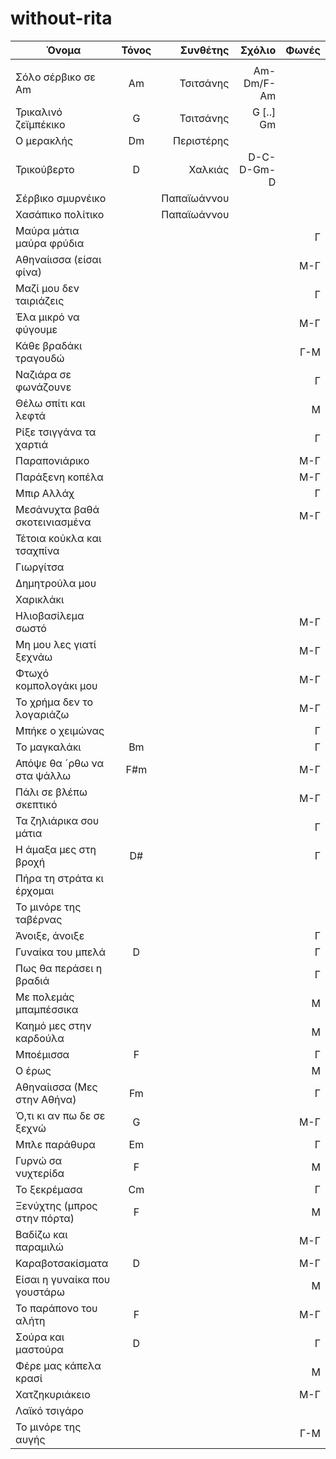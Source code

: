 # without-rita


| Όνομα                 | Τόνος           | Συνθέτης | Σχόλιο | Φωνές |
| -------------         |:-------------:| -----:| -----:|-----:|
|             | |  |||
| Σόλο σέρβικο σε Am        | Am | Τσιτσάνης    | Am-Dm/F-Am    ||
| Τρικαλινό ζεϊμπέκικο      | G  | Τσιτσάνης    | G [..] Gm     ||
| Ο μερακλής                | Dm | Περιστέρης   |      ||
| Τρικούβερτο               | D  | Χαλκιάς      | D-C-D-Gm-D    ||
| Σέρβικο σμυρνέικο         |    | Παπαϊωάννου  |      ||
| Χασάπικο πολίτικο         |    | Παπαϊωάννου  |      ||
| Μαύρα μάτια μαύρα φρύδια  |    |              |      |Γ|
| Αθηναίισσα (είσαι φίνα)   |    |              |      |Μ-Γ|
| Μαζί μου δεν ταιριάζεις   |    |              |      |Γ|
| Έλα μικρό να φύγουμε      |    |              |      |Μ-Γ|
| Κάθε βραδάκι τραγουδώ     |    |              |      |Γ-Μ|
| Ναζιάρα σε φωνάζουνε      |    |              |      |Γ|
| Θέλω σπίτι και λεφτά      |    |              |      |Μ|
| Ρίξε τσιγγάνα τα χαρτιά   |    |              |      |Γ|
| Παραπονιάρικο             |    |              |      |Μ-Γ|
| Παράξενη κοπέλα           |    |              |      |Μ-Γ|
| Μπιρ Αλλάχ                |    |              |      |Γ|
| Μεσάνυχτα βαθά σκοτεινιασμένα| |              |      |Μ-Γ|
| Τέτοια κούκλα και τσαχπίνα|    |              |      ||
| Γιωργίτσα                 |    |              |      ||
| Δημητρούλα μου            |    |              |      ||
| Χαρικλάκι                 |    |              |      ||
| Ηλιοβασίλεμα σωστό        |    |              |      |Μ-Γ|
| Μη μου λες γιατί ξεχνάω   |    |              |      |Μ-Γ|
| Φτωχό κομπολογάκι μου     |    |              |      |Μ-Γ|
| Το χρήμα δεν το λογαριάζω |    |              |      |Μ-Γ|
| Μπήκε ο χειμώνας          |    |              |      |Γ|
| Το μαγκαλάκι              | Bm |              |      |Γ|
| Απόψε θα ´ρθω να στα ψάλλω| F#m|              |      |Μ-Γ|
| Πάλι σε βλέπω σκεπτικό    |    |              |      |Μ-Γ|
| Τα ζηλιάρικα σου μάτια    |    |              |      |Γ|
| Η άμαξα μες στη βροχή     | D# |              |      |Γ|
| Πήρα τη στράτα κι έρχομαι |    |              |      ||
| Το μινόρε της ταβέρνας    |    |              |      ||
| Άνοιξε, άνοιξε            |    |              |      |Γ|
| Γυναίκα του μπελά         | D  |              |      |Γ|
| Πως θα περάσει η βραδιά   |    |              |      |Γ|
| Με πολεμάς μπαμπέσσικα    |    |              |      |Μ|
| Καημό μες στην καρδούλα   |    |              |      |Μ|
| Μποέμισσα                 | F  |              |      |Γ|
| Ο έρως                    |    |              |      |Μ|
| Αθηναίισσα (Μες στην Αθήνα)| Fm|              |      |Γ|
| Ό,τι κι αν πω δε σε ξεχνώ | G  |              |      |Μ-Γ|
| Μπλε παράθυρα             | Em |              |      |Γ|
| Γυρνώ σα νυχτερίδα        | F  |              |      |Μ|
| Το ξεκρέμασα              | Cm |              |      |Γ|
| Ξενύχτης (μπρος στην πόρτα)|F  |              |      |Μ|
| Βαδίζω και παραμιλώ       |    |              |      |Μ-Γ|
| Καραβοτσακίσματα          | D  |              |      |Μ-Γ|
| Είσαι η γυναίκα που γουστάρω|  |              |      |Μ|
| Το παράπονο του αλήτη     | F  |              |      |Μ-Γ|
| Σούρα και μαστούρα        | D  |              |      |Γ|
| Φέρε μας κάπελα κρασί     |    |              |      |Μ|
| Χατζηκυριάκειο            |    |              |      |Μ-Γ|
| Λαϊκό τσιγάρο             |    |              |      ||
| Το μινόρε της αυγής       |    |              |      |Γ-Μ|
